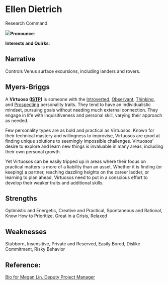 # Ellen Dietrich

Research Command

![](https://www.traileraddict.com/article/wp-content/uploads/2017/09/Fast-and-Furious-7-Michelle-Rodriguez-Tools.jpg)**Pronounce**:

**Interests and Quirks**:

## Narrative

Controls Venus surface excursions, including landers and rovers.

## Myers-Briggs

A **Virtuoso ([ISTP](https://www.16personalities.com/istp-personality))** is someone with the [Introverted](https://www.16personalities.com/articles/mind-introverted-vs-extraverted), [Observant](https://www.16personalities.com/articles/energy-intuitive-vs-observant), [Thinking](https://www.16personalities.com/articles/nature-thinking-vs-feeling), and [Prospecting](https://www.16personalities.com/articles/tactics-judging-vs-prospecting) personality traits. They tend to have an individualistic mindset, pursuing goals without needing much external connection. They engage in life with inquisitiveness and personal skill, varying their approach as needed.

Few personality types are as bold and practical as Virtuosos. Known for their technical mastery and willingness to improvise, Virtuosos are good at finding unique solutions to seemingly impossible challenges. Virtuosos' desire to explore and learn new things is invaluable in many areas, including their own personal growth.

Yet Virtuosos can be easily tripped up in areas where their focus on practical matters is more of a liability than an asset. Whether it is finding (or keeping) a partner, reaching dazzling heights on the career ladder, or learning to plan ahead, Virtuosos need to put in a conscious effort to develop their weaker traits and additional skills.

## Strengths

Optimistic and Energetic, Creative and Practical, Spontaneous and Rational, Know How to Prioritize, Great in a Crisis, Relaxed

## **Weaknesses**

Stubborn, Insensitive, Private and Reserved, Easily Bored, Dislike Commitment, Risky Behavior

## Reference:

[Bio for Megan Lin, Deputy Project Manager](https://mars.nasa.gov/people/profile/index.cfm?id=22847)
